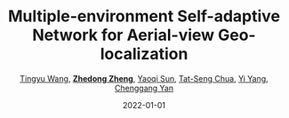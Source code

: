 ---
title: "Multiple-environment Self-adaptive Network for Aerial-view Geo-localization"
collection: publications
permalink: /publication/Multiple2022
date: 2022-01-01
doi: 
venue: 'arXiv:2204.08381'
author: '<a href=&quot;https://zdzheng.xyz/authors/Tingyu-Wang&quot;>Tingyu Wang</a>, <a href=&quot;https://zdzheng.xyz/authors/Zhedong-Zheng&quot;><strong>Zhedong Zheng</strong></a>, <a href=&quot;https://zdzheng.xyz/authors/Yaoqi-Sun&quot;>Yaoqi Sun</a>, <a href=&quot;https://zdzheng.xyz/authors/Tat-Seng-Chua&quot;>Tat-Seng Chua</a>, <a href=&quot;https://zdzheng.xyz/authors/Yi-Yang&quot;>Yi Yang</a>, <a href=&quot;https://zdzheng.xyz/authors/Chenggang-Yan&quot;>Chenggang Yan</a>'
citation: ' Tingyu Wang,  Zhedong Zheng,  Yaoqi Sun,  Tat-Seng Chua,  Yi Yang,  Chenggang Yan, &quot;Multiple-environment Self-adaptive Network for Aerial-view Geo-localization.&quot; arXiv:2204.08381, 2022.'
pub_year: '2022'
bib: >
    @inproceedings{wang2022multiple,  
    author = "Wang, Tingyu and Zheng, Zhedong and Sun, Yaoqi and Chua, Tat-Seng and Yang, Yi and Yan, Chenggang",  
    title = "Multiple-environment Self-adaptive Network for Aerial-view Geo-localization",  
    booktitle = "arXiv:2204.08381",  
    year = "2022"
    }

---